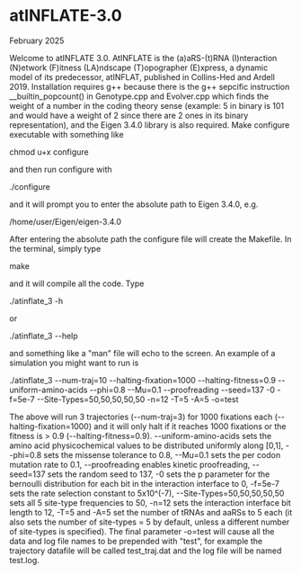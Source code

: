 # atINFLATE-3.0
February 2025

Welcome to atINFLATE 3.0. AtINFLATE is the (a)aRS-(t)RNA (I)nteraction
(N)etwork (F)itness (LA)ndscape (T)opographer (E)xpress, a dynamic model of 
its predecessor, atINFLAT, published in Collins-Hed and Ardell 2019. 
Installation requires g++ because there is the g++ sepcific instruction 
__builtin_popcount() in Genotype.cpp and Evolver.cpp which finds the weight 
of a number in the coding theory sense (example: 5 in binary is 101 and 
would have a weight of 2 since there are 2 ones in its binary 
representation), and the Eigen 3.4.0 library is also required. Make 
configure executable with something like

chmod u+x configure

and then run configure with

./configure

and it will prompt you to enter the absolute path to Eigen 3.4.0, e.g.

/home/user/Eigen/eigen-3.4.0

After entering the absolute path the configure file will create the Makefile.
In the terminal, simply type

make

and it will compile all the code. Type

./atinflate_3 -h

or

./atinflate_3 --help

and something like a "man" file will echo to the screen. An example of
a simulation you might want to run is

./atinflate_3 --num-traj=10 --halting-fixation=1000 --halting-fitness=0.9 --uniform-amino-acids --phi=0.8 --Mu=0.1 --proofreading --seed=137 -0 -f=5e-7 --Site-Types=50,50,50,50,50 -n=12 -T=5 -A=5 -o=test

The above will run 3 trajectories (--num-traj=3) for 1000 fixations each
(--halting-fixation=1000) and it will only halt if it reaches 1000 fixations
or the fitness is > 0.9 (--halting-fitness=0.9). --uniform-amino-acids sets
the amino acid physicochemical values to be distributed uniformly along [0,1],
--phi=0.8 sets the missense tolerance to 0.8, --Mu=0.1 sets the per codon
mutation rate to 0.1, --proofreading enables kinetic proofreading, --seed=137
sets the random seed to 137, -0 sets the p parameter for the bernoulli
distribution for each bit in the interaction interface to 0, -f=5e-7 sets the
rate selection constant to 5x10^(-7), --Site-Types=50,50,50,50,50 sets all
5 site-type frequencies to 50, -n=12 sets the interaction interface bit
length to 12, -T=5 and -A=5 set the number of tRNAs and aaRSs to 5 each (it
also sets the number of site-types = 5 by default, unless a different number
of site-types is specified). The final parameter -o=test will cause all the
data and log file names to be prepended with "test", for example the
trajectory datafile will be called test_traj.dat and the log file will be
named test.log.
